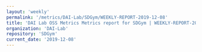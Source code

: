 ```yaml
---
layout: 'weekly'
permalink: '/metrics/DAI-Lab/SDGym/WEEKLY-REPORT-2019-12-08'
title: 'DAI Lab OSS Metrics Metrics report for SDGym | WEEKLY-REPORT-2019-12-08'
organization: 'DAI-Lab'
repository: 'SDGym'
current_date: '2019-12-08'
---
```

